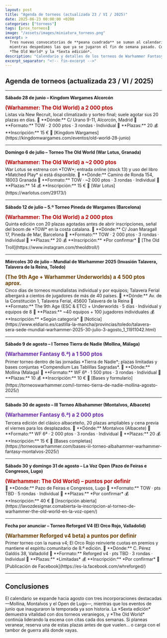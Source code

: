 ```yaml
---
layout: post
title: "Agenda de torneos (actualizada 23 / VI / 2025)"
date: 2025-06-23 00:00:00 +0200
categories: ["torneos"]
tags: [prox_torneos]
image: "/assets/images/miniatura_torneos.png"
excerpt: >
  Tres nuevas convocatorias de **peana cuadrada** se suman al calendario español para agosto,
  mientras despedimos las que ya se jugaron el fin de semana pasado. Continúa el dominio de
  *The Old World* y la *Sexta edición*.
description: "Calendario y detalles de los torneos de Warhammer Fantasy —The Old World, Sexta Edición y Reforged— en España entre el 28 de junio y el 31 de agosto de 2025."
excerpt_separator: "<!-- fin-excerpt -->"
---
```


## Agenda de torneos (actualizada 23 / VI / 2025)
---

**Sábado 28 de junio – Kingdom Wargames Alcorcón**
<p style="margin:0.05em 0 0.2em; color:#b30000; font-weight:bold; font-size:1.2em;">
(Warhammer: The Old World) a 2 000 ptos
</p>
Listas vía New Recruit, local climatizado y sorteo final; suele agotar sus 20 plazas en días.  
📍 **Dónde:** C/ Urano 9-11, Alcorcón, Madrid  
🎯 **Formato:** TOW · 2 000 ptos · 3 rondas · Individual  
👥 **Plazas:** 20  
💰 **Inscripción:** 15 €  
🔗 [Kingdom Wargames](https://kingdomwargames.com/eventos/old-world-28-junio)

---

**Domingo 6 de julio – Torneo The Old World (War Lotus, Granada)**
<p style="margin:0.05em 0 0.2em; color:#b30000; font-weight:bold; font-size:1.2em;">
(Warhammer: The Old World) a ~2 000 ptos
</p>
War Lotus se estrena con *TOW*; entrada online (stock 13) y uso del libro *Matched Play* si está disponible.  
📍 **Dónde:** Camino de Ronda 154, 18003 Granada  
🎯 **Formato:** TOW · ~2 000 ptos · 3 rondas · Individual  
👥 **Plazas:** 14  
💰 **Inscripción:** 15 €  
🔗 [War Lotus](https://warlotus.com/29173/)

---

**Sábado 12 de julio – 5.º Torneo Pineda de Wargames (Barcelona)**
<p style="margin:0.05em 0 0.2em; color:#b30000; font-weight:bold; font-size:1.2em;">
(Warhammer: The Old World) a 2 000 ptos
</p>
Quinta edición con 20 plazas agotadas antes de abrir inscripciones, señal del boom de *TOW* en la costa catalana.  
📍 **Dónde:** C/ Joan Maragall 17, Pineda de Mar, Barcelona  
🎯 **Formato:** TOW · 2 000 ptos · 3 rondas · Individual  
👥 **Plazas:** 20  
💰 **Inscripción:** *Por confirmar*  
🔗 [The Old Troll](https://www.instagram.com/theoldtroll/)

---

**Miércoles 30 de julio – Mundial de Warhammer 2025 (Invasión Talavera, Talavera de la Reina, Toledo)**
<p style="margin:0.05em 0 0.2em; color:#6b3e00; font-weight:bold; font-size:1.2em;">
(The 9th Age + Warhammer Underworlds) a 4 500 ptos aprox.
</p>
Cinco días de torneos mundialistas individual y por equipos; Talavera Ferial albergará a cientos de jugadores de más de 40 países.  
📍 **Dónde:** Av. de la Constitución 1, Talavera Ferial, 45600 Talavera de la Reina  
🎯 **Formato:** The 9th Age (ESC & ETC) + Underworlds · 5 días · Individual y equipos de 8  
👥 **Plazas:** ~40 equipos + 100 jugadores individuales  
💰 **Inscripción:** *Según categoría*  
🔗 [Noticia](https://www.eldiario.es/castilla-la-mancha/provincias/toledo/talavera-sera-sede-mundial-warhammer-2025-30-julio-3-agosto_1_11911042.html)

---

**Sábado 9 de agosto – I Torneo Tierra de Nadie (Mollina, Málaga)**
<p style="margin:0.15em 0 0.4em; color:#6828a8; font-weight:bold; font-size:1.2em;">
(Warhammer Fantasy 6.ª) a 1 500 ptos
</p>
Primer torneo dentro de las jornadas *Tierra de Nadie*; plazas limitadas y bases conjuntas *Compendium Las Tablillas Sagradas*.  
📍 **Dónde:** Mollina (Málaga)  
🎯 **Formato:** WF 6ª · 1 500 ptos · 3 rondas · Individual  
👥 **Plazas:** 10  
💰 **Inscripción:** 10 €  
🔗 [Bases y formulario](https://torneoswarhammer.com/i-torneo-tierra-de-nadie-mollina-agosto-2025/)

---

**Sábado 30 de agosto – III Torneo Albahammer (Montalvos, Albacete)**
<p style="margin:0.15em 0 0.4em; color:#6828a8; font-weight:bold; font-size:1.2em;">
(Warhammer Fantasy 6.ª) a 2 000 ptos
</p>
Tercera edición del clásico albaceteño, 20 plazas ampliables y cena previa el viernes para los desplazados.  
📍 **Dónde:** Montalvos (Albacete)  
🎯 **Formato:** WF 6ª · 2 000 ptos · 3 rondas · Individual  
👥 **Plazas:** 20  
💰 **Inscripción:** 15 €  
🔗 [Bases completas](https://torneoswarhammer.com/bases-iii-torneo-albahammer-warhammer-fantasy-montalvos-2025/)

---

**Sábado 30 y domingo 31 de agosto – La Voz Open (Pazo de Feiras e Congresos, Lugo)**
<p style="margin:0.05em 0 0.2em; color:#b30000; font-weight:bold; font-size:1.2em;">
(Warhammer: The Old World) – puntos por definir
</p>
📍 **Dónde:** Pazo de Feiras e Congresos, Lugo  
🎯 **Formato:** TOW · pts TBD · 5 rondas · Individual  
👥 **Plazas:** *Por confirmar*  
💰 **Inscripción:** 40 €  
🔗 [Inscripción abierta](https://lavozdesigmar.comabierta-la-inscripcion-al-torneo-de-warhammer-the-old-world-en-la-voz-open/)

---

**Fecha por anunciar – Torneo Reforged V4 (El Orco Rojo, Valladolid)**
<p style="margin:0.05em 0 0.2em; color:#6b3e00; font-weight:bold; font-size:1.2em;">
(Warhammer Reforged v4 beta) a puntos por definir
</p>
Primer torneo con la nueva v4; El Orco Rojo reinvierte cuotas en premios y mantiene el espíritu comunitario de 8.ª edición.  
📍 **Dónde:** C. Pérez Galdós 38, Valladolid  
🎯 **Formato:** Reforged v4 · pts TBD · 3 rondas · Individual  
👥 **Plazas:** *Limitadas*  
💰 **Inscripción:** *Por confirmar*  
🔗 [Publicación de Facebook](https://es-la.facebook.com/whreforged/)

---

## Conclusiones
<div class="conclusiones" markdown="1">
El calendario se expande hacia agosto con tres incorporaciones destacadas —Mollina, Montalvos y el Open de Lugo—, mientras que los eventos de junio que inauguraron la temporada ya son historia.  
La *Sexta edición* demuestra vitalidad con dos torneos veraniegos, y *The Old World* continúa liderando la escena con citas cada dos semanas. 
Si planeas veranear, reserva una de estas plazas antes de que vuelen… o carga con el tambor de guerra allá donde vayas.
</div>
